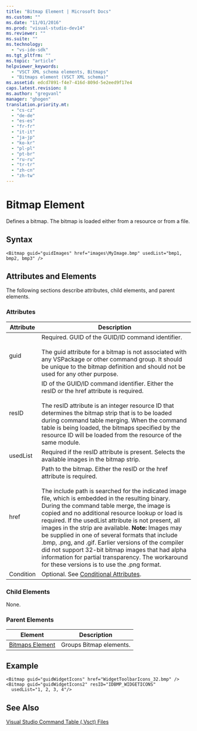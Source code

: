 ```yaml
---
title: "Bitmap Element | Microsoft Docs"
ms.custom: ""
ms.date: "11/01/2016"
ms.prod: "visual-studio-dev14"
ms.reviewer: ""
ms.suite: ""
ms.technology: 
  - "vs-ide-sdk"
ms.tgt_pltfrm: ""
ms.topic: "article"
helpviewer_keywords: 
  - "VSCT XML schema elements, Bitmaps"
  - "Bitmaps element (VSCT XML schema)"
ms.assetid: edcd7891-f4e7-416d-809d-5e2eed9f17e4
caps.latest.revision: 8
ms.author: "gregvanl"
manager: "ghogen"
translation.priority.mt: 
  - "cs-cz"
  - "de-de"
  - "es-es"
  - "fr-fr"
  - "it-it"
  - "ja-jp"
  - "ko-kr"
  - "pl-pl"
  - "pt-br"
  - "ru-ru"
  - "tr-tr"
  - "zh-cn"
  - "zh-tw"
---
```

# Bitmap Element
Defines a bitmap. The bitmap is loaded either from a resource or from a file.  
  
## Syntax  
  
```  
<Bitmap guid="guidImages" href="images\MyImage.bmp" usedList="bmp1, bmp2, bmp3" />  
```  
  
## Attributes and Elements  
 The following sections describe attributes, child elements, and parent elements.  
  
### Attributes  
  
|Attribute|Description|  
|---------------|-----------------|  
|guid|Required. GUID of the GUID/ID command identifier.<br /><br /> The guid attribute for a bitmap is not associated with any VSPackage or other command group.  It should be unique to the bitmap definition and should not be used for any other purpose.|  
|resID|ID of the GUID/ID command identifier. Either the resID or the href attribute is required.<br /><br /> The resID attribute is an integer resource ID that determines the bitmap strip that is to be loaded during command table merging.  When the command table is being loaded, the bitmaps specified by the resource ID will be loaded from the resource of the same module.|  
|usedList|Required if the resID attribute is present. Selects the available images in the bitmap strip.|  
|href|Path to the bitmap. Either the resID or the href attribute is required.<br /><br /> The include path is searched for the indicated image file, which is embedded in the resulting binary.  During the command table merge, the image is copied and no additional resource lookup or load is required.  If the usedList attribute is not present, all images in the strip are available. **Note:**  Images may be supplied in one of several formats that include .bmp, .png, and .gif.  Earlier versions of the compiler did not support 32-bit bitmap images that had alpha information for partial transparency. The workaround for these versions is to use the .png format.|  
|Condition|Optional. See [Conditional Attributes](../extensibility/vsct-xml-schema-conditional-attributes.md).|  
  
### Child Elements  
 None.  
  
### Parent Elements  
  
|Element|Description|  
|-------------|-----------------|  
|[Bitmaps Element](../extensibility/bitmaps-element.md)|Groups Bitmap elements.|  
  
## Example  
  
```  
<Bitmap guid="guidWidgetIcons" href="WidgetToolbarIcons_32.bmp" />  
<Bitmap guid="guidWidgetIcons2" resID="IDBMP_WIDGETICONS"  
  usedList="1, 2, 3, 4"/>  
```  
  
## See Also  
 [Visual Studio Command Table (.Vsct) Files](../extensibility/internals/visual-studio-command-table-dot-vsct-files.md)